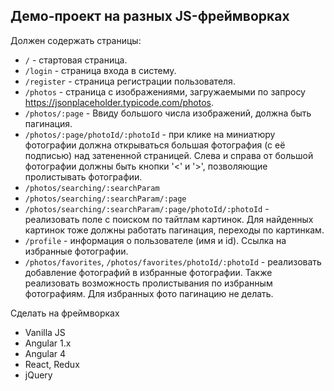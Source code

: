 ## Демо-проект на разных JS-фреймворках

Должен содержать страницы:

- `/` - стартовая страница.
- `/login` - страница входа в систему.
- `/register` - страница регистрации пользователя.
- `/photos` - страница с изображениями, загружаемыми по запросу https://jsonplaceholder.typicode.com/photos.
- `/photos/:page` - Ввиду большого числа изображений, должна быть пагинация.
- `/photos/:page/photoId/:photoId` - при клике на миниатюру фотографии должна открываться большая фотография (с её подписью) над затененной страницей. Слева и справа от большой фотографии должны быть кнопки '<' и '>', позволяющие пролистывать фотографии.
- `/photos/searching/:searchParam`
- `/photos/searching/:searchParam/:page`
- `/photos/searching/:searchParam/:page/photoId/:photoId` - реализовать поле с поиском по тайтлам картинок. Для найденных картинок тоже должны работать пагинация, переходы по картинкам.
- `/profile` - информация о пользователе (имя и id). Ссылка на избранные фотографии. 
- `/photos/favorites`, `/photos/favorites/photoId/:photoId` - реализовать добавление фотографий в избранные фотографии. Также реализовать возможность пролистывания по избранным фотографиям. Для избранных фото пагинацию не делать.


Сделать на фреймворках 

- Vanilla JS 
- Angular 1.x
- Angular 4 
- React, Redux
- jQuery 